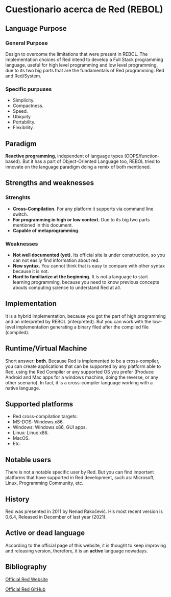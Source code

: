 # **Cuestionario acerca de Red (REBOL)**

## **Language Purpose**

### **General Purpose**
Design to overcome the limitations that were present in REBOL. The implementation choices of Red intend to develop a Full Stack programming language, useful for high level programming and low level programming, due to its two big parts that are the fundamentals of Red programming: Red and Red/System.
### **Specific purpuses**
* Simplicity.
* Compactness.
* Speed.
* Ubiquity
* Portability.
* Flexibility.

## **Paradigm**
**Reactive programming**, independent of language types (OOPS/function-based). But it has a part of Object-Oriented Language too, REBOL tried to innovate on the language paradigm doing a remix of both mentioned.

## **Strengths and weaknesses**
### **Strenghts**
* **Cross-Compilation.** For any platform it supports via command line switch.
* **For programming in high or low context.** Due to its big two parts mentioned in this document.
* **Capable of metaprogramming.**
### **Weaknesses**

* **Not well documented (yet).** Its official site is under construction, so you can not easily find information about red.
* **New syntax.** You cannot think that is easy to compare with other syntax because it is not.
* **Hard to familiarize at the beginning.** It is not a language to start learning programming, because you need to know previous concepts abouts computing science to understand Red at all.

## **Implementation**
It is a hybrid implementation, because you got the part of high programming and an interpreted by REBOL (interpreted). But you can work with the low-level implementation generating a binary filed after the compiled file (compiled).

## **Runtime/Virtual Machine**

Short answer: **both**. Because Red is implemented to be a cross-compiler, you can create applications that can be supported by any platform able to Red, using the Red Compiler or any supported OS you prefer (Produce Android and Mac apps for a windows machine, doing the reverse, or any other scenario). In fact, it is a cross-compiler language working with a native language.

## **Supported platforms**

* Red cross-compilation targets:
* MS-DOS: Windows x86.
* Windows: Windows x86, GUI apps.
* Linux: Linux x86.
* MacOS.
* Etc.

## **Notable users**
There is not a notable specific user by Red. But you can find important platforms that have supported in Red development, such as: Microsoft, Linux, Programming Community, etc.

## **History**

Red was presented in 2011 by Nenad Rakočević. His most recent version is 0.6.4, Released in December of last year (2021).

## **Active or dead language**
According to the official page of this website, it is thought to keep improving and releasing version, therefore, it is an **active** language nowadays.

## **Bibliography**

[Official Red Website](https://www.red-lang.org)

[Official Red GitHub](https://github.com/red/red)




